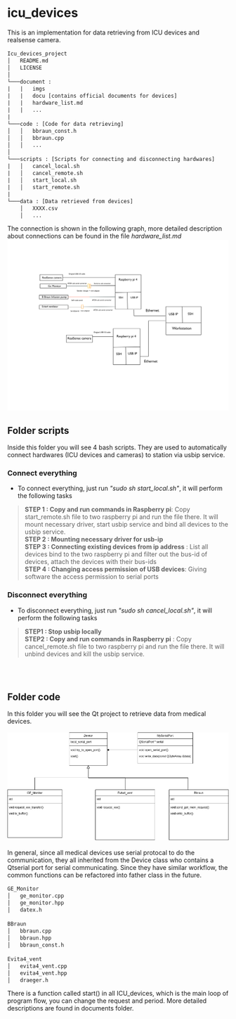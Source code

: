 # icu_devices
This is an implementation for data retrieving from ICU devices and realsense camera.

```
Icu_devices_project
│   README.md
│   LICENSE    
│
└───document : 
|   |   imgs
|   |   docu [contains official documents for devices]
|   |   hardware_list.md
|   |   ...
|
└───code : [Code for data retrieving]
│   │   bbraun_const.h
│   │   bbraun.cpp
│   │   ...
│   
└───scripts : [Scripts for connecting and disconnecting hardwares]
|   │   cancel_local.sh
|   │   cancel_remote.sh
|   │   start_local.sh
|   │   start_remote.sh
|
└───data : [Data retrieved from devices]
    │   XXXX.csv
    │   ...

```
The connection is shown in the following graph, more detailed description about connections can be found in the file *hardware_list.md*
<img src="./documents/imgs/Connection.png">
<br>

## Folder **scripts**
Inside this folder you will see 4 bash scripts. They are used to automatically connect hardwares (ICU devices and cameras) to station via usbip service.

### Connect everything
* To connect everything, just run *"sudo sh start_local.sh"*, it will perform the following tasks

> **STEP 1 : Copy and run commands in Raspberry pi**: Copy start_remote.sh file to two raspberry pi and run the file there. It will mount necessary driver, start usbip service and bind all devices to the usbip service.\
> **STEP 2 : Mounting necessary driver for usb-ip** \
> **STEP 3 : Connecting existing devices from ip address** : List all devices bind to the two raspberry pi and filter out the bus-id of devices, attach the devices with their bus-ids\
> **STEP 4 : Changing access permission of USB devices**: Giving software the access permission to serial ports


### Disconnect everything
* To disconnect everything, just run *"sudo sh cancel_local.sh"*, it will perform the following tasks

> **STEP1 :  Stop usbip locally**\
> **STEP2 :  Copy and run commands in Raspberry pi** : Copy cancel_remote.sh file to two raspberry pi and run the file there. It will unbind devices and kill the usbip service.

\
<br>


## Folder **code**
In this folder you will see the Qt project to retrieve data from medical devices. 
\
\
<img src='./documents/imgs/UML.png'>
\
\
In general, since all medical devices use serial protocal to do the communication, they all inherited from the Device class who contains a Qtserial port for serial communicating. Since they have similar workflow, the common functions can be refactored into father class in the future.

```
GE_Monitor
│   ge_monitor.cpp
│   ge_monitor.hpp
│   datex.h    

BBraun
│   bbraun.cpp
│   bbraun.hpp
│   bbraun_const.h

Evita4_vent
│   evita4_vent.cpp
│   evita4_vent.hpp
│   draeger.h  

```

There is a function called start() in all ICU_devices, which is the main loop of program flow, you can change the request and period. More detailed descriptions are found in documents folder.